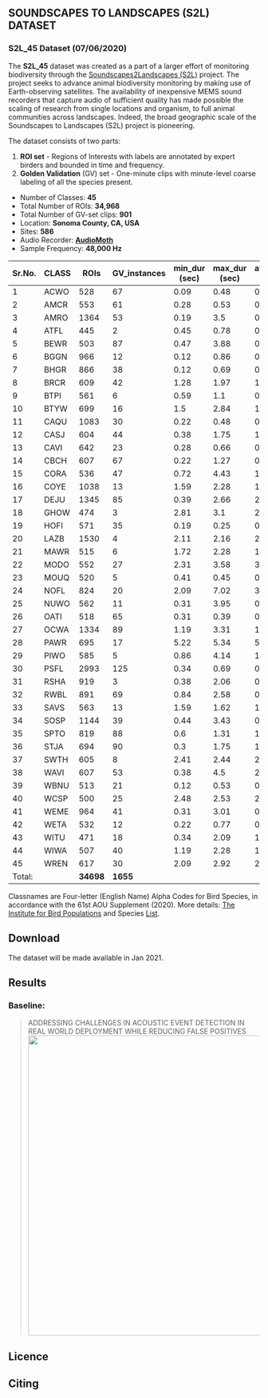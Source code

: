 ## SOUNDSCAPES TO LANDSCAPES (S2L) DATASET

### S2L_45 Dataset (07/06/2020)
The **S2L_45** dataset was created as a part of a larger effort of monitoring biodiversity through the [Soundscapes2Landscapes (S2L)](https://soundscapes2landscapes.org/) project. The project seeks to advance animal biodiversity monitoring by making use of Earth-observing satellites. The availability of inexpensive MEMS sound recorders that capture audio of sufficient quality has made possible the scaling of research from single locations and organism, to full animal communities across landscapes. Indeed, the broad geographic scale of the Soundscapes to Landscapes (S2L) project is pioneering.

The dataset consists of two parts:
1. **ROI set** - Regions of Interests with labels are annotated by expert birders and bounded in time and frequency.
1. **Golden Validation** (GV) set - One-minute clips with minute-level coarse labeling of all the species present.

* Number of Classes: **45**
* Total Number of ROIs: **34,968**
* Total Number of GV-set clips: **901**
* Location: **Sonoma County, CA, USA**
* Sites: **586**
* Audio Recorder: **[AudioMoth](https://www.openacousticdevices.info/)**
* Sample Frequency: **48,000 Hz**


Sr.No. | CLASS | ROIs | GV_instances | min_dur (sec) | max_dur (sec) | average_dur (sec) | avg_min_freq (Hz) | avg_max_freq (Hz)
-------|-------|------|--------------|---------------|---------------|-------------------|----------|---------
1 | ACWO | 528 | 67 | 0.09 | 0.48 | 0.22 | 945.43 | 3820.5
2 | AMCR | 553 | 61 | 0.28 | 0.53 | 0.39 | 633.96 | 2607.36
3 | AMRO | 1364 | 53 | 0.19 | 3.5 | 0.85 | 1331.11 | 7390.21
4 | ATFL | 445 | 2 | 0.45 | 0.78 | 0.53 | 1376.67 | 3603.96
5 | BEWR | 503 | 87 | 0.47 | 3.88 | 0.67 | 3464.94 | 6181.01
6 | BGGN | 966 | 12 | 0.12 | 0.86 | 0.63 | 2053.58 | 11104.6
7 | BHGR | 866 | 38 | 0.12 | 0.69 | 0.6 | 1340.7 | 2842.83
8 | BRCR | 609 | 42 | 1.28 | 1.97 | 1.91 | 4036.42 | 8043.72
9 | BTPI | 561 | 6 | 0.59 | 1.1 | 0.72 | 54.63 | 589.51
10 | BTYW | 699 | 16 | 1.5 | 2.84 | 1.64 | 2910.01 | 8054.39
11 | CAQU | 1083 | 30 | 0.22 | 0.48 | 0.32 | 1208.05 | 2155.49
12 | CASJ | 604 | 44 | 0.38 | 1.75 | 1.15 | 976.3 | 4887.09
13 | CAVI | 642 | 23 | 0.28 | 0.66 | 0.37 | 2322.59 | 4989.02
14 | CBCH | 607 | 67 | 0.22 | 1.27 | 0.39 | 5449.34 | 7476.58
15 | CORA | 536 | 47 | 0.72 | 4.43 | 1.06 | 347.69 | 1949.83
16 | COYE | 1038 | 13 | 1.59 | 2.28 | 1.98 | 1893.88 | 7409.39
17 | DEJU | 1345 | 85 | 0.39 | 2.66 | 2.12 | 2483.54 | 6705.8
18 | GHOW | 474 | 3 | 2.81 | 3.1 | 2.87 | 0.0 | 647.17
19 | HOFI | 571 | 35 | 0.19 | 0.25 | 0.22 | 2920.29 | 4397.6
20 | LAZB | 1530 | 4 | 2.11 | 2.16 | 2.13 | 2250.0 | 8064.0
21 | MAWR | 515 | 6 | 1.72 | 2.28 | 1.87 | 3486.1 | 9626.83
22 | MODO | 552 | 27 | 2.31 | 3.58 | 3.1 | 190.1 | 934.37
23 | MOUQ | 520 | 5 | 0.41 | 0.45 | 0.43 | 562.5 | 1969.0
24 | NOFL | 824 | 20 | 2.09 | 7.02 | 3.3 | 1981.23 | 3180.94
25 | NUWO | 562 | 11 | 0.31 | 3.95 | 0.39 | 2638.64 | 4359.42
26 | OATI | 518 | 65 | 0.31 | 0.39 | 0.35 | 4720.99 | 7149.5
27 | OCWA | 1334 | 89 | 1.19 | 3.31 | 1.94 | 2959.76 | 6618.77
28 | PAWR | 695 | 17 | 5.22 | 5.34 | 5.25 | 4613.06 | 8451.05
29 | PIWO | 585 | 5 | 0.86 | 4.14 | 1.49 | 1392.87 | 2341.35
30 | PSFL | 2993 | 125 | 0.34 | 0.69 | 0.38 | 3875.98 | 7237.3
31 | RSHA | 919 | 3 | 0.38 | 2.06 | 0.7 | 866.0 | 3437.37
32 | RWBL | 891 | 69 | 0.84 | 2.58 | 0.89 | 2165.66 | 3666.09
33 | SAVS | 563 | 13 | 1.59 | 1.62 | 1.61 | 4124.0 | 10216.0
34 | SOSP | 1144 | 39 | 0.44 | 3.43 | 0.56 | 1372.55 | 7328.77
35 | SPTO | 819 | 88 | 0.6 | 1.31 | 1.13 | 2992.58 | 7287.75
36 | STJA | 694 | 90 | 0.3 | 1.75 | 1.6 | 1576.9 | 4936.31
37 | SWTH | 605 | 8 | 2.41 | 2.44 | 2.42 | 1312.0 | 6376.0
38 | WAVI | 607 | 53 | 0.38 | 4.5 | 2.1 | 2575.16 | 6387.19
39 | WBNU | 513 | 21 | 0.12 | 0.53 | 0.44 | 1458.86 | 4009.55
40 | WCSP | 500 | 25 | 2.48 | 2.53 | 2.5 | 2344.0 | 6656.0
41 | WEME | 964 | 41 | 0.31 | 3.01 | 0.67 | 1379.96 | 3327.64
42 | WETA | 532 | 12 | 0.22 | 0.77 | 0.32 | 2077.6 | 4207.02
43 | WITU | 471 | 18 | 0.34 | 2.09 | 1.45 | 240.07 | 3086.62
44 | WIWA | 507 | 40 | 1.19 | 2.28 | 1.41 | 3915.6 | 8098.56
45 | WREN | 617 | 30 | 2.09 | 2.92 | 2.37 | 1835.12 | 3580.26
Total:||**34698**|**1655**|||||

Classnames are Four-letter (English Name) Alpha Codes for Bird Species, in accordance with the 61st AOU Supplement (2020). More details: [The Institute for Bird Populations](https://www.birdpop.org/) and Species [List](https://www.birdpop.org/docs/misc/Alpha_codes_eng.pdf). 


## Download
The dataset will be made available in Jan 2021.

## Results
### Baseline:
> ADDRESSING CHALLENGES IN ACOUSTIC EVENT DETECTION IN REAL WORLD DEPLOYMENT WHILE REDUCING FALSE POSITIVES
> <img src="https://github.com/baligar/S2L_45/blob/main/images/Table_2_updated.PNG" width="600">



## Licence

## Citing







